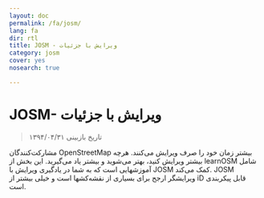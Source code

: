 ```yaml
---
layout: doc
permalink: /fa/josm/
lang: fa
dir: rtl
title: JOSM - ویرایش با جزئیات
category: josm
cover: yes
nosearch: true

---
```


JOSM- ویرایش با جزئیات
================

> تاریخ بازبینی ۱۳۹۴/۰۴/۳۱

مشارکت‌کنندگان OpenStreetMap بیشتر زمان خود را صرف ویرایش می‌کنند. هرچه بیشتر ویرایش کنید، بهتر می‌شوید و بیشتر یاد می‌گیرید. این بخش از learnOSM شامل آموزشهایی است که به شما در یادگیری ویرایش با JOSM کمک می‌کند. JOSM ویرایشگر ارجح برای بسیاری از نقشه‌کشها است و خیلی بیشتر از iD قابل پیکربندی است.